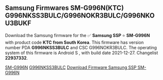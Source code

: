 <h2>Samsung Firmwares SM-G996N(KTC) G996NKSS3BULC/G996NOKR3BULC/G996NKOU3BUKF</h2>
Download the Samsung firmware for the ✅ <strong>Samsung SSP </strong> ⭐ <strong>SM-G996N</strong> with product code <strong>KTC</strong> <strong> from South Korea</strong>. This firmware has version number PDA <strong>G996NKSS3BULC</strong> and CSC G996NOKR3BULC. The operating system of this firmware is Android S , with build date 2021-12-27. Changelist <strong>22937332</strong>.

[SM-G996N](https://samfirm.shop/samsung/model/SM-G996N)
[G996NKSS3BULC](https://samfirm.shop/samsung/pda/G996NKSS3BULC)
[Download Firmware Samsung SSP SM-G996N](https://samfirm.shop/samsung/firmware/485506)
